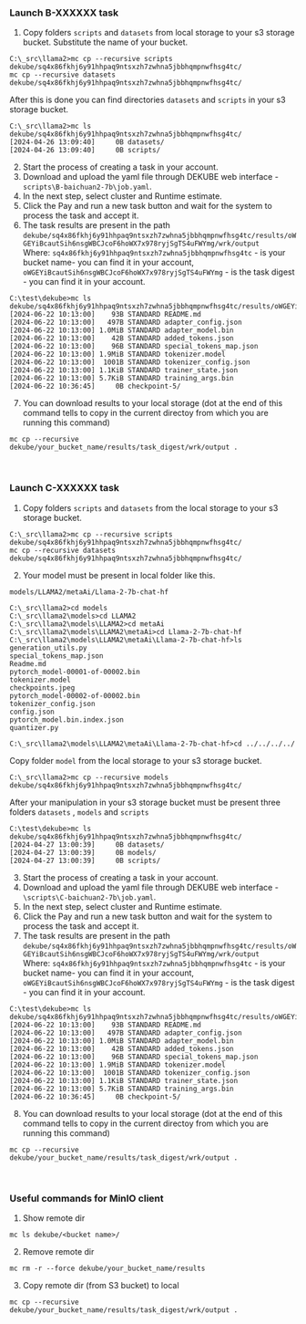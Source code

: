 ### Launch B-XXXXXX task
1. Copy folders `scripts` and `datasets` from local storage to your s3 storage bucket. Substitute the name of your bucket.
```
C:\_src\llama2>mc cp --recursive scripts dekube/sq4x86fkhj6y91hhpaq9ntsxzh7zwhna5jbbhqmpnwfhsg4tc/
mc cp --recursive datasets dekube/sq4x86fkhj6y91hhpaq9ntsxzh7zwhna5jbbhqmpnwfhsg4tc/
```
After this is done you can find directories  `datasets` and `scripts`  in your s3 storage bucket.
```
C:\_src\llama2>mc ls dekube/sq4x86fkhj6y91hhpaq9ntsxzh7zwhna5jbbhqmpnwfhsg4tc/
[2024-04-26 13:09:40]     0B datasets/
[2024-04-26 13:09:40]     0B scripts/
```
2. Start the process of creating a task in your account.
3. Download and upload the yaml file through DEKUBE web interface - ```scripts\B-baichuan2-7b\job.yaml```.
4. In the next step, select cluster and Runtime estimate.
5. Click the Pay and run a new task button and wait for the system to process the task and accept it.
6. The task results are present in the path `dekube/sq4x86fkhj6y91hhpaq9ntsxzh7zwhna5jbbhqmpnwfhsg4tc/results/oWGEYiBcautSih6nsgWBCJcoF6hoWX7x978ryjSgTS4uFWYmg/wrk/output`  
Where: `sq4x86fkhj6y91hhpaq9ntsxzh7zwhna5jbbhqmpnwfhsg4tc` - is your bucket name- you can find it in your account,  
`oWGEYiBcautSih6nsgWBCJcoF6hoWX7x978ryjSgTS4uFWYmg` - is the task digest - you can find it in your account.
```
C:\test\dekube>mc ls dekube/sq4x86fkhj6y91hhpaq9ntsxzh7zwhna5jbbhqmpnwfhsg4tc/results/oWGEYiBcautSih6nsgWBCJcoF6hoWX7x978ryjSgTS4uFWYmg/wrk/output
[2024-06-22 10:13:00]    93B STANDARD README.md
[2024-06-22 10:13:00]   497B STANDARD adapter_config.json
[2024-06-22 10:13:00] 1.0MiB STANDARD adapter_model.bin
[2024-06-22 10:13:00]    42B STANDARD added_tokens.json
[2024-06-22 10:13:00]    96B STANDARD special_tokens_map.json
[2024-06-22 10:13:00] 1.9MiB STANDARD tokenizer.model
[2024-06-22 10:13:00]  1001B STANDARD tokenizer_config.json
[2024-06-22 10:13:00] 1.1KiB STANDARD trainer_state.json
[2024-06-22 10:13:00] 5.7KiB STANDARD training_args.bin
[2024-06-22 10:36:45]     0B checkpoint-5/
```
7. You can download results to your local storage (dot at the end of this command tells to copy in the current directoy from which you are running this command)
```
mc cp --recursive dekube/your_bucket_name/results/task_digest/wrk/output .
```
<br />

### Launch C-XXXXXX task
1. Copy folders `scripts` and `datasets` from the local storage to your s3 storage bucket.
```
C:\_src\llama2>mc cp --recursive scripts dekube/sq4x86fkhj6y91hhpaq9ntsxzh7zwhna5jbbhqmpnwfhsg4tc/ 
mc cp --recursive datasets dekube/sq4x86fkhj6y91hhpaq9ntsxzh7zwhna5jbbhqmpnwfhsg4tc/
```
2. Your model must be present in local folder like this. 
```
models/LLAMA2/metaAi/Llama-2-7b-chat-hf

C:\_src\llama2>cd models
C:\_src\llama2\models>cd LLAMA2
C:\_src\llama2\models\LLAMA2>cd metaAi
C:\_src\llama2\models\LLAMA2\metaAi>cd Llama-2-7b-chat-hf
C:\_src\llama2\models\LLAMA2\metaAi\Llama-2-7b-chat-hf>ls
generation_utils.py
special_tokens_map.json
Readme.md
pytorch_model-00001-of-00002.bin
tokenizer.model
checkpoints.jpeg
pytorch_model-00002-of-00002.bin
tokenizer_config.json
config.json
pytorch_model.bin.index.json
quantizer.py

C:\_src\llama2\models\LLAMA2\metaAi\Llama-2-7b-chat-hf>cd ../../../../
```
Copy folder `model` from the local storage to your s3 storage bucket.
```
C:\_src\llama2>mc cp --recursive models dekube/sq4x86fkhj6y91hhpaq9ntsxzh7zwhna5jbbhqmpnwfhsg4tc/ 
```
After your manipulation in your s3 storage bucket must be present three folders `datasets` , `models` and `scripts`
```
C:\test\dekube>mc ls dekube/sq4x86fkhj6y91hhpaq9ntsxzh7zwhna5jbbhqmpnwfhsg4tc/
[2024-04-27 13:00:39]     0B datasets/
[2024-04-27 13:00:39]     0B models/
[2024-04-27 13:00:39]     0B scripts/
```
3. Start the process of creating a task in your account.
4. Download and upload the yaml file through DEKUBE web interface - ```\scripts\C-baichuan2-7b\job.yaml```.
5. In the next step, select cluster and Runtime estimate.
6. Click the Pay and run a new task button and wait for the system to process the task and accept it. 
7. The task results are present in the path `dekube/sq4x86fkhj6y91hhpaq9ntsxzh7zwhna5jbbhqmpnwfhsg4tc/results/oWGEYiBcautSih6nsgWBCJcoF6hoWX7x978ryjSgTS4uFWYmg/wrk/output`  
Where: `sq4x86fkhj6y91hhpaq9ntsxzh7zwhna5jbbhqmpnwfhsg4tc` - is your bucket name- you can find it in your account,  
`oWGEYiBcautSih6nsgWBCJcoF6hoWX7x978ryjSgTS4uFWYmg` - is the task digest - you can find it in your account.
```
C:\test\dekube>mc ls dekube/sq4x86fkhj6y91hhpaq9ntsxzh7zwhna5jbbhqmpnwfhsg4tc/results/oWGEYiBcautSih6nsgWBCJcoF6hoWX7x978ryjSgTS4uFWYmg/wrk/output
[2024-06-22 10:13:00]    93B STANDARD README.md
[2024-06-22 10:13:00]   497B STANDARD adapter_config.json
[2024-06-22 10:13:00] 1.0MiB STANDARD adapter_model.bin
[2024-06-22 10:13:00]    42B STANDARD added_tokens.json
[2024-06-22 10:13:00]    96B STANDARD special_tokens_map.json
[2024-06-22 10:13:00] 1.9MiB STANDARD tokenizer.model
[2024-06-22 10:13:00]  1001B STANDARD tokenizer_config.json
[2024-06-22 10:13:00] 1.1KiB STANDARD trainer_state.json
[2024-06-22 10:13:00] 5.7KiB STANDARD training_args.bin
[2024-06-22 10:36:45]     0B checkpoint-5/
```
8. You can download results to your local storage (dot at the end of this command tells to copy in the current directoy from which you are running this command)
```
mc cp --recursive dekube/your_bucket_name/results/task_digest/wrk/output .
```
<br />

### Useful commands for MinIO client
1. Show remote dir 
```
mc ls dekube/<bucket name>/
```
2. Remove remote dir
```
mc rm -r --force dekube/your_bucket_name/results
```
3. Copy remote dir (from S3 bucket) to local
```
mc cp --recursive dekube/your_bucket_name/results/task_digest/wrk/output .
```
